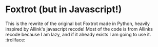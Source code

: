 # Foxtrot (but in Javascript!)
This is the rewrite of the original bot Foxtrot made in Python, heavily inspired by Allink's javascript recode! Most of the code is from Allinks recode because I am lazy, and if it already exists I am going to use it. :trollface: